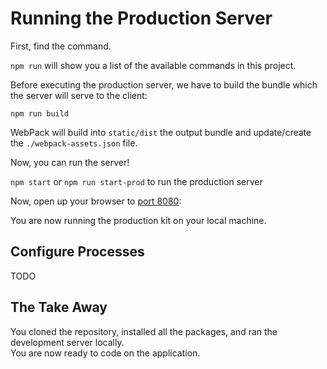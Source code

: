 # Running the Production Server

First, find the command. 

`npm run` will show you a list of the available commands in this project.

Before executing the production server, we have to build the bundle which the server will serve to
the client:

`npm run build`

WebPack will build into `static/dist` the output bundle and update/create the `./webpack-assets.json` file.

Now, you can run the server!

`npm start` or `npm run start-prod` to run the production server

Now, open up your browser to [port 8080](http://localhost:8080/):

You are now running the production kit on your local machine.


## Configure Processes
TODO


## The Take Away

You cloned the repository, installed all the packages, and ran the development server locally.  
You are now ready to code on the application.

